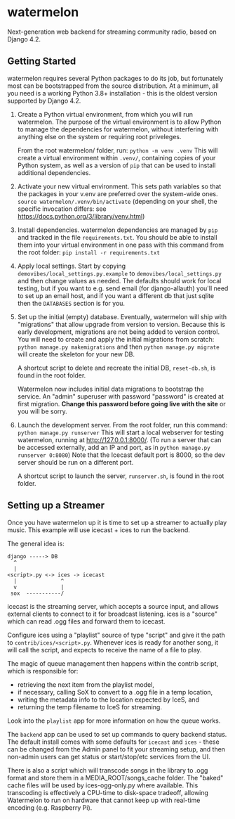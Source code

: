 # watermelon
Next-generation web backend for streaming community radio, based on Django 4.2.

## Getting Started
watermelon requires several Python packages to do its job, but fortunately most
can be bootstrapped from the source distribution.  At a minimum, all you need
is a working Python 3.8+ installation - this is the oldest version supported by
Django 4.2.

1. Create a Python virtual environment, from which you will run watermelon.
    The purpose of the virtual environment is to allow Python to manage the
    dependencies for watermelon, without interfering with anything else on the
    system or requiring root priveleges.

    From the root watermelon/ folder, run:
    `python -m venv .venv`
    This will create a virtual environment within `.venv/`, containing copies of
    your Python system, as well as a version of `pip` that can be used to
    install additional dependencies.

2. Activate your new virtual environment.  This sets path variables so that the
    packages in your v.env are preferred over the system-wide ones.
    `source watermelon/.venv/bin/activate`
    (depending on your shell, the specific invocation differs: see
      https://docs.python.org/3/library/venv.html)

3. Install dependencies.  watermelon dependencies are managed by `pip` and
    tracked in the file `requirements.txt`.  You should be able to install them
    into your virtual environment in one pass with this command from the root
    folder:
    `pip install -r requirements.txt`

4. Apply local settings.  Start by copying `demovibes/local_settings.py.example`
    to `demovibes/local_settings.py` and then change values as needed.  The
    defaults should work for local testing, but if you want to e.g. send email
    (for django-allauth) you'll need to set up an email host, and if you want a
    different db that just sqlite then the `DATABASES` section is for you.

5. Set up the initial (empty) database.  Eventually, watermelon will ship with
    "migrations" that allow upgrade from version to version.  Because this is
    early development, migrations are not being added to version control.  You
    will need to create and apply the initial migrations from scratch:
    `python manage.py makemigrations` and then `python manage.py migrate` will
    create the skeleton for your new DB.

    A shortcut script to delete and recreate the initial DB, `reset-db.sh`, is
    found in the root folder.

    Watermelon now includes initial data migrations to bootstrap the service.
    An "admin" superuser with password "password" is created at first migration.
    **Change this password before going live with the site** or you will be
    sorry.

6. Launch the development server.  From the root folder, run this command:
    `python manage.py runserver`
    This will start a local webserver for testing watermelon, running at
    http://127.0.0.1:8000/.  (To run a server that can be accessed externally,
    add an IP and port, as in `python manage.py runserver 0:8080`)
    Note that the Icecast default port is 8000, so the dev server should be run
    on a different port.

    A shortcut script to launch the server, `runserver.sh`, is found in the
    root folder.

## Setting up a Streamer
Once you have watermelon up it is time to set up a streamer to actually play music.
This example will use icecast + ices to run the backend.

The general idea is:

    django -----> DB
      ^
      |
    <script>.py <-> ices -> icecast
      |              ^
      v              |
     sox  -----------/

icecast is the streaming server, which accepts a source input, and allows
external clients to connect to it for broadcast listening.  ices is a "source"
which can read .ogg files and forward them to icecast.

Configure ices using a "playlist" source of type "script" and give it the path
to `contrib/ices/<script>.py`.  Whenever ices is ready for another song, it will
call the script, and expects to receive the name of a file to play.

The magic of queue management then happens within the contrib script, which is
responsible for:
* retrieving the next item from the playlist model,
* if necessary, calling SoX to convert to a .ogg file in a temp location,
* writing the metadata info to the location expected by IceS, and
* returning the temp filename to IceS for streaming.

Look into the `playlist` app for more information on how the queue works.

The `backend` app can be used to set up commands to query backend status.  The
default install comes with some defaults for `icecast` and `ices` - these can
be changed from the Admin panel to fit your streaming setup, and then non-admin
users can get status or start/stop/etc services from the UI.

There is also a script which will transcode songs in the library to .ogg format
and store them in a MEDIA_ROOT/songs_cache folder.  The "baked" cache files will
be used by ices-ogg-only.py where available.  This transcoding is effectively a
CPU-time to disk-space tradeoff, allowing Watermelon to run on hardware that
cannot keep up with real-time encoding (e.g. Raspberry Pi).
